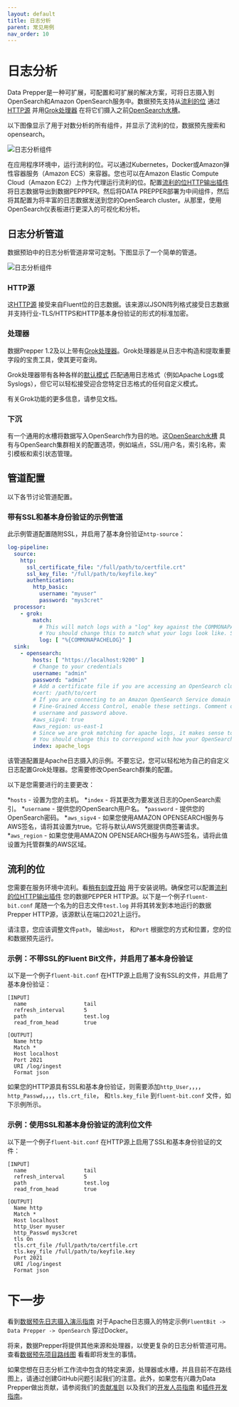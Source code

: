 ```yaml
---
layout: default
title: 日志分析
parent: 常见用例
nav_order: 10
---
```


# 日志分析

Data Prepper是一种可扩展，可配置和可扩展的解决方案，可将日志摄入到OpenSearch和Amazon OpenSearch服务中。数据预先支持从[流利的位](https://fluentbit.io/) 通过[HTTP源](https://github.com/opensearch-project/data-prepper/blob/main/data-prepper-plugins/http-source/README.md) 并用[Grok处理器](https://github.com/opensearch-project/data-prepper/blob/main/data-prepper-plugins/grok-processor/README.md) 在将它们摄入之前[OpenSearch水槽](https://github.com/opensearch-project/data-prepper/blob/main/data-prepper-plugins/opensearch/README.md)。

以下图像显示了用于对数分析的所有组件，并显示了流利的位，数据预先搜索和opensearch。

![日志分析组件]({{site.url}}{{site.baseurl}}/images/data-prepper/log-analytics/log-analytics-components.jpg)

在应用程序环境中，运行流利的位。可以通过Kubernetes，Docker或Amazon弹性容器服务（Amazon ECS）来容器。您也可以在Amazon Elastic Compute Cloud（Amazon EC2）上作为代理运行流利的位。配置[流利的位HTTP输出插件](https://docs.fluentbit.io/manual/pipeline/outputs/http) 将日志数据导出到数据PEPPPER。然后将DATA PREPPER部署为中间组件，然后将其配置为将丰富的日志数据发送到您的OpenSearch cluster。从那里，使用OpenSearch仪表板进行更深入的可视化和分析。

## 日志分析管道

数据预珀中的日志分析管道非常可定制。下图显示了一个简单的管道。

![日志分析组件]({{site.url}}{{site.baseurl}}/images/data-prepper/log-analytics/log-ingestion-pipeline.jpg)

### HTTP源

这[HTTP源](https://github.com/opensearch-project/data-prepper/blob/main/data-prepper-plugins/http-source/README.md) 接受来自Fluent位的日志数据。该来源以JSON阵列格式接受日志数据并支持行业-TLS/HTTPS和HTTP基本身份验证的形式的标准加密。

### 处理器

数据Prepper 1.2及以上带有[Grok处理器](https://github.com/opensearch-project/data-prepper/blob/main/data-prepper-plugins/grok-processor/README.md)。Grok处理器是从日志中构造和提取重要字段的宝贵工具，使其更可查询。

Grok处理器带有各种各样的[默认模式](https://github.com/thekrakken/java-grok/blob/master/src/main/resources/patterns/patterns) 匹配通用日志格式（例如Apache Logs或Syslogs），但它可以轻松接受迎合您特定日志格式的任何自定义模式。

有关Grok功能的更多信息，请参见文档。

### 下沉

有一个通用的水槽将数据写入OpenSearch作为目的地。这[OpenSearch水槽](https://github.com/opensearch-project/data-prepper/blob/main/data-prepper-plugins/opensearch/README.md) 具有与OpenSearch集群相关的配置选项，例如端点，SSL/用户名，索引名称，索引模板和索引状态管理。

## 管道配置

以下各节讨论管道配置。

### 带有SSL和基本身份验证的示例管道

此示例管道配置随附SSL，并启用了基本身份验证`http-source`：

```yaml
log-pipeline:
  source:
    http:
      ssl_certificate_file: "/full/path/to/certfile.crt"
      ssl_key_file: "/full/path/to/keyfile.key"
      authentication:
        http_basic:
          username: "myuser"
          password: "mys3cret"
  processor:
    - grok:
        match:
          # This will match logs with a "log" key against the COMMONAPACHELOG pattern (ex: { "log": "actual apache log..." } )
          # You should change this to match what your logs look like. See the grok documenation to get started.
          log: [ "%{COMMONAPACHELOG}" ]
  sink:
    - opensearch:
        hosts: [ "https://localhost:9200" ]
        # Change to your credentials
        username: "admin"
        password: "admin"
        # Add a certificate file if you are accessing an OpenSearch cluster with a self-signed certificate  
        #cert: /path/to/cert
        # If you are connecting to an Amazon OpenSearch Service domain without
        # Fine-Grained Access Control, enable these settings. Comment out the
        # username and password above.
        #aws_sigv4: true
        #aws_region: us-east-1
        # Since we are grok matching for apache logs, it makes sense to send them to an OpenSearch index named apache_logs.
        # You should change this to correspond with how your OpenSearch indexes are set up.
        index: apache_logs
```

该管道配置是Apache日志摄入的示例。不要忘记，您可以轻松地为自己的自定义日志配置Grok处理器。您需要修改OpenSearch群集的配置。

以下是您需要进行的主要更改：

*`hosts`  - 设置为您的主机。
*`index`  - 将其更改为要发送日志的OpenSearch索引。
*`username`  - 提供您的OpenSearch用户名。
*`password`  - 提供您的OpenSearch密码。
*`aws_sigv4`  - 如果您使用AMAZON OPENSEARCH服务与AWS签名，请将其设置为true。它将与默认AWS凭据提供商签署请求。
*`aws_region`  - 如果您使用AMAZON OPENSEARCH服务与AWS签名，请将此值设置为托管群集的AWS区域。

## 流利的位

您需要在服务环境中流利。看[稍有刻度开始](https://docs.fluentbit.io/manual/installation/getting-started-with-fluent-bit) 用于安装说明。确保您可以配置[流利的位HTTP输出插件](https://docs.fluentbit.io/manual/pipeline/outputs/http) 您的数据PEPPER HTTP源。以下是一个例子`fluent-bit.conf` 尾随一个名为的日志文件`test.log` 并将其转发到本地运行的数据Prepper HTTP源，该源默认在端口2021上运行。

请注意，您应该调整文件`path`， 输出`Host`， 和`Port` 根据您的方式和位置，您的位和数据预先运行。

### 示例：不带SSL的Fluent Bit文件，并启用了基本身份验证

以下是一个例子`fluent-bit.conf` 在HTTP源上启用了没有SSL的文件，并启用了基本身份验证：

```
[INPUT]
  name                  tail
  refresh_interval      5
  path                  test.log
  read_from_head        true

[OUTPUT]
  Name http
  Match *
  Host localhost
  Port 2021
  URI /log/ingest
  Format json
```

如果您的HTTP源具有SSL和基本身份验证，则需要添加`http_User`，，，，`http_Passwd`，，，，`tls.crt_file`， 和`tls.key_file` 到`fluent-bit.conf` 文件，如下示例所示。

### 示例：使用SSL和基本身份验证的流利位文件

以下是一个例子`fluent-bit.conf` 在HTTP源上启用了SSL和基本身份验证的文件：

```
[INPUT]
  name                  tail
  refresh_interval      5
  path                  test.log
  read_from_head        true

[OUTPUT]
  Name http
  Match *
  Host localhost
  http_User myuser
  http_Passwd mys3cret
  tls On
  tls.crt_file /full/path/to/certfile.crt
  tls.key_file /full/path/to/keyfile.key
  Port 2021
  URI /log/ingest
  Format json
```

# 下一步

看到[数据预先日志摄入演示指南](https://github.com/opensearch-project/data-prepper/blob/main/examples/log-ingestion/README.md) 对于Apache日志摄入的特定示例`FluentBit -> Data Prepper -> OpenSearch` 穿过Docker。

将来，数据Prepper将提供其他来源和处理器，以使更复杂的日志分析管道可用。查看[数据预先项目路线图](https://github.com/opensearch-project/data-prepper/projects/1) 看看即将发生的事情。

如果您想在日志分析工作流中包含的特定来源，处理器或水槽，并且目前不在路线图上，请通过创建GitHub问题引起我们的注意。此外，如果您有兴趣为Data Prepper做出贡献，请参阅我们的[贡献准则](https://github.com/opensearch-project/data-prepper/blob/main/CONTRIBUTING.md) 以及我们的[开发人员指南](https://github.com/opensearch-project/data-prepper/blob/main/docs/developer_guide.md) 和[插件开发指南](https://github.com/opensearch-project/data-prepper/blob/main/docs/plugin_development.md)。

